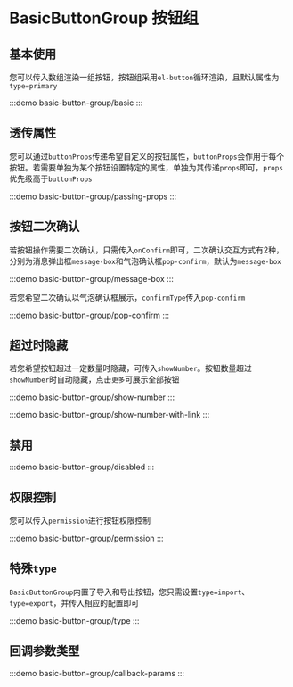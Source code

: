 # BasicButtonGroup 按钮组

## 基本使用

您可以传入数组渲染一组按钮，按钮组采用`el-button`循环渲染，且默认属性为`type=primary`

:::demo
basic-button-group/basic
:::

## 透传属性

您可以通过`buttonProps`传递希望自定义的按钮属性，`buttonProps`会作用于每个按钮。若需要单独为某个按钮设置特定的属性，单独为其传递`props`即可，`props`优先级高于`buttonProps`

:::demo
basic-button-group/passing-props
:::

## 按钮二次确认

若按钮操作需要二次确认，只需传入`onConfirm`即可，二次确认交互方式有2种，分别为消息弹出框`message-box`和气泡确认框`pop-confirm`，默认为`message-box`

:::demo
basic-button-group/message-box
:::

若您希望二次确认以气泡确认框展示，`confirmType`传入`pop-confirm`

:::demo
basic-button-group/pop-confirm
:::

## 超过时隐藏

若您希望按钮超过一定数量时隐藏，可传入`showNumber`。按钮数量超过`showNumber`时自动隐藏，点击`更多`可展示全部按钮

:::demo
basic-button-group/show-number
:::

:::demo
basic-button-group/show-number-with-link
:::

## 禁用

:::demo
basic-button-group/disabled
:::

## 权限控制

您可以传入`permission`进行按钮权限控制

:::demo
basic-button-group/permission
:::

## 特殊`type`

`BasicButtonGroup`内置了导入和导出按钮，您只需设置`type=import`、`type=export`，并传入相应的配置即可

:::demo
basic-button-group/type
:::

## 回调参数类型

:::demo
basic-button-group/callback-params
:::
